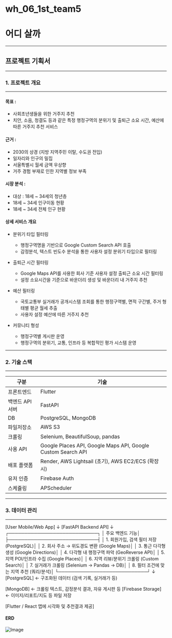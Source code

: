 # wh_06_1st_team5

# 어디 살까
---
## 프로젝트 기획서
---
### 1. 프로젝트 개요
---
#### 목표 : 
- 사회초년생들을 위한 거주지 추천
- 치안, 소음, 청결도 등과 같은 특정 행정구역의 분위기 및 
  출퇴근 소요 시간, 예산에 따른 거주지 추천 서비스

#### 근거 : 
- 2030의 상경 (지방 지역주민 이탈, 수도권 전입)
- 일자리와 인구의 밀집
- 서울특별시 월세 금액 우상향
- 거주 경험 부재로 인한 지역별 정보 부족

#### 시장 분석 :
- 대상 : 18세 ~ 34세의 청년층
 - 18세 ~ 34세 인구이동 현황
 - 18세 ~ 34세 전체 인구 현황

#### 상세 서비스 개요
- 분위기 타입 필터링
    - 행정구역명을 기반으로 Google Custom Search API 호출
    - 감정분석, 텍스트 빈도수 분석을 통한 사용자 설정 분위기 타입으로 필터링

- 출퇴근 시간 필터링
    - Google Maps API를 사용한 회사 기준 사용자 설정 출퇴근 소요 시간 필터링
    - 설정 소요시간을 기준으로 바운더리 생성 및 바운더리 내 거주지 추천

- 예산 필터링
    - 국토교통부 실거래가 공개시스템 조회를 통한 행정구역별, 면적 구간별, 주거 형태별 평균 월세 추출
    - 사용자 설정 예산에 따른 거주지 추천

- 커뮤니티 형성
    - 행정구역별 게시판 운영
    - 행정구역의 분위기, 교통, 인프라 등 복합적인 평가 시스템 운영
---
### 2. 기술 스택
---
|구분|기술|
|------|---|
|프론트엔드|Flutter|
|백엔드 API 서버|FastAPI|
|DB|PostgreSQL, MongoDB|
|파일저장소|AWS S3|
|크롤링|Selenium, BeautifulSoup, pandas|
|사용 API|Google Places API, Google Maps API, Google Custom Search API|
|배포 플랫폼|Render, AWS Lightsail (초기), AWS EC2/ECS (확장 시)|
|유저 인증|Firebase Auth|
|스케쥴링|APScheduler|
---
### 3. 데이터 관리
---
[User Mobile/Web App]
↓
[FastAPI Backend API]
↓
┌────────────────────────────┐
│      주요 백엔드 기능│
├────────────────────────────┤
│ 1. 회원가입, 검색 필터 저장 (PostgreSQL)│
│ 2. 회사 주소 → 위도경도 변환 (Google Maps)│
│ 3. 통근 다각형 생성 (Google Directions)│
│ 4. 다각형 내 행정구역 파악 (GeoReverse API)│
│ 5. 지역 POI/인프라 수집 (Google Places)│
│ 6. 지역 리뷰/분위기 크롤링 (Custom Search)│
│ 7. 실거래가 크롤링 (Selenium → Pandas → DB)│
│ 8. 필터 조건에 맞는 지역 추천 (쿼리/분석)│
└────────────────────────────┘
↓
[PostgreSQL] ← 구조화된 데이터 (검색 기록, 실거래가 등)

[MongoDB]   ← 크롤링 텍스트, 감정분석 결과, 자유 게시판 등
[Firebase Storage] ← 이미지/리포트/지도 등 파일 저장

[Flutter / React 앱에 시각화 및 추천결과 제공]

#### ERD
![Image](https://github.com/user-attachments/assets/cb7b1ff6-1663-478e-b1e4-57ef97d779c4)


